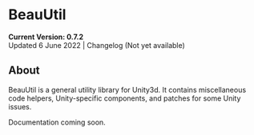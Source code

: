 # BeauUtil

**Current Version: 0.7.2**  
Updated 6 June 2022 | Changelog (Not yet available)

## About
BeauUtil is a general utility library for Unity3d. It contains miscellaneous code helpers, Unity-specific components, and patches for some Unity issues.

Documentation coming soon.